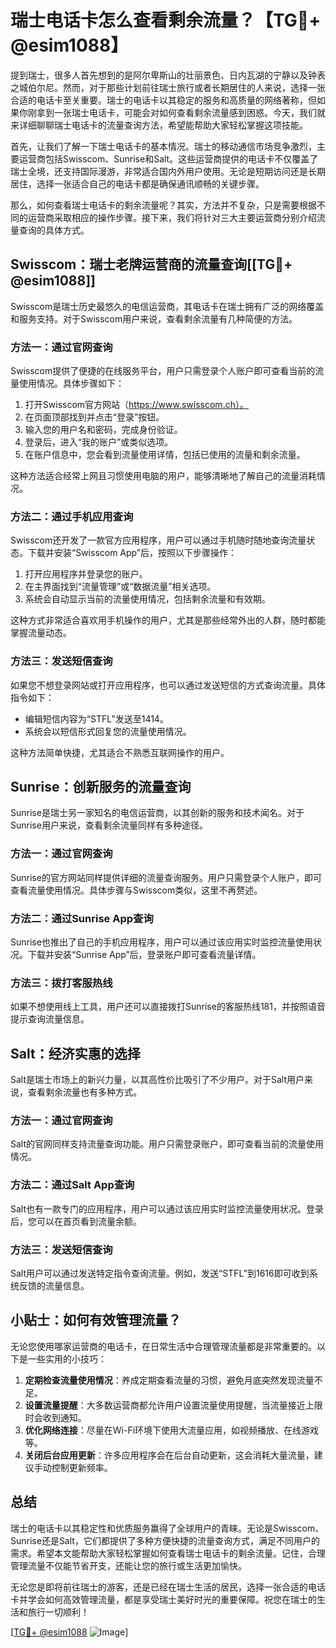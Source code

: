 # 瑞士电话卡怎么查看剩余流量？【TG💪+ @esim1088】

提到瑞士，很多人首先想到的是阿尔卑斯山的壮丽景色、日内瓦湖的宁静以及钟表之城伯尔尼。然而，对于那些计划前往瑞士旅行或者长期居住的人来说，选择一张合适的电话卡至关重要。瑞士的电话卡以其稳定的服务和高质量的网络著称，但如果你刚拿到一张瑞士电话卡，可能会对如何查看剩余流量感到困惑。今天，我们就来详细聊聊瑞士电话卡的流量查询方法，希望能帮助大家轻松掌握这项技能。

首先，让我们了解一下瑞士电话卡的基本情况。瑞士的移动通信市场竞争激烈，主要运营商包括Swisscom、Sunrise和Salt。这些运营商提供的电话卡不仅覆盖了瑞士全境，还支持国际漫游，非常适合国内外用户使用。无论是短期访问还是长期居住，选择一张适合自己的电话卡都是确保通讯顺畅的关键步骤。

那么，如何查看瑞士电话卡的剩余流量呢？其实，方法并不复杂，只是需要根据不同的运营商采取相应的操作步骤。接下来，我们将针对三大主要运营商分别介绍流量查询的具体方式。

## Swisscom：瑞士老牌运营商的流量查询[[TG💪+ @esim1088]]

Swisscom是瑞士历史最悠久的电信运营商，其电话卡在瑞士拥有广泛的网络覆盖和服务支持。对于Swisscom用户来说，查看剩余流量有几种简便的方法。

### 方法一：通过官网查询
Swisscom提供了便捷的在线服务平台，用户只需登录个人账户即可查看当前的流量使用情况。具体步骤如下：
1. 打开Swisscom官方网站（https://www.swisscom.ch）。
2. 在页面顶部找到并点击“登录”按钮。
3. 输入您的用户名和密码，完成身份验证。
4. 登录后，进入“我的账户”或类似选项。
5. 在账户信息中，您会看到流量使用详情，包括已使用的流量和剩余流量。

这种方法适合经常上网且习惯使用电脑的用户，能够清晰地了解自己的流量消耗情况。

### 方法二：通过手机应用查询
Swisscom还开发了一款官方应用程序，用户可以通过手机随时随地查询流量状态。下载并安装“Swisscom App”后，按照以下步骤操作：
1. 打开应用程序并登录您的账户。
2. 在主界面找到“流量管理”或“数据流量”相关选项。
3. 系统会自动显示当前的流量使用情况，包括剩余流量和有效期。

这种方式非常适合喜欢用手机操作的用户，尤其是那些经常外出的人群，随时都能掌握流量动态。

### 方法三：发送短信查询
如果您不想登录网站或打开应用程序，也可以通过发送短信的方式查询流量。具体指令如下：
- 编辑短信内容为“STFL”发送至1414。
- 系统会以短信形式回复您的流量使用情况。

这种方法简单快捷，尤其适合不熟悉互联网操作的用户。

## Sunrise：创新服务的流量查询

Sunrise是瑞士另一家知名的电信运营商，以其创新的服务和技术闻名。对于Sunrise用户来说，查看剩余流量同样有多种途径。

### 方法一：通过官网查询
Sunrise的官方网站同样提供详细的流量查询服务。用户只需登录个人账户，即可查看流量使用情况。具体步骤与Swisscom类似，这里不再赘述。

### 方法二：通过Sunrise App查询
Sunrise也推出了自己的手机应用程序，用户可以通过该应用实时监控流量使用状况。下载并安装“Sunrise App”后，登录账户即可查看流量详情。

### 方法三：拨打客服热线
如果不想使用线上工具，用户还可以直接拨打Sunrise的客服热线181，并按照语音提示查询流量信息。

## Salt：经济实惠的选择

Salt是瑞士市场上的新兴力量，以其高性价比吸引了不少用户。对于Salt用户来说，查看剩余流量也有多种方式。

### 方法一：通过官网查询
Salt的官网同样支持流量查询功能。用户只需登录账户，即可查看当前的流量使用情况。

### 方法二：通过Salt App查询
Salt也有一款专门的应用程序，用户可以通过该应用实时监控流量使用状况。登录后，您可以在首页看到流量余额。

### 方法三：发送短信查询
Salt用户可以通过发送特定指令查询流量。例如，发送“STFL”到1616即可收到系统反馈的流量信息。

## 小贴士：如何有效管理流量？

无论您使用哪家运营商的电话卡，在日常生活中合理管理流量都是非常重要的。以下是一些实用的小技巧：

1. **定期检查流量使用情况**：养成定期查看流量的习惯，避免月底突然发现流量不足。
2. **设置流量提醒**：大多数运营商都允许用户设置流量使用提醒，当流量接近上限时会收到通知。
3. **优化网络连接**：尽量在Wi-Fi环境下使用大流量应用，如视频播放、在线游戏等。
4. **关闭后台应用更新**：许多应用程序会在后台自动更新，这会消耗大量流量，建议手动控制更新频率。

## 总结

瑞士的电话卡以其稳定性和优质服务赢得了全球用户的青睐。无论是Swisscom、Sunrise还是Salt，它们都提供了多种方便快捷的流量查询方式，满足不同用户的需求。希望本文能帮助大家轻松掌握如何查看瑞士电话卡的剩余流量。记住，合理管理流量不仅能节省开支，还能让您的旅行或生活更加愉快。

无论您是即将前往瑞士的游客，还是已经在瑞士生活的居民，选择一张合适的电话卡并学会如何高效管理流量，都是享受瑞士美好时光的重要保障。祝您在瑞士的生活和旅行一切顺利！

[[TG💪+ @esim1088](https://t.me/s/esim1088) ![Image](https://i.postimg.cc/4NQfJmqS/Snipaste-2025-05-13-00-14-12.png)]